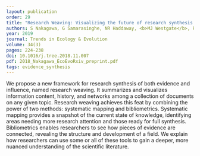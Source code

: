 ```yaml
---
layout: publication
order: 29
title: "Research Weaving: Visualizing the future of research synthesis."
authors: S Nakagawa, G Samarasinghe, NR Haddaway, <b>MJ Westgate</b>, RE O'Dea, DWA Noble & M Lagisz
year: 2019
journal: Trends in Ecology & Evolution
volume: 34(3)
pages: 224-238
doi: 10.1016/j.tree.2018.11.007
pdf: 2018_Nakagawa_EcoEvoRxiv_preprint.pdf
tags: evidence_synthesis
---
```

We propose a new framework for research synthesis of both evidence and influence, named research weaving. It summarizes and visualizes information content, history, and networks among a collection of documents on any given topic. Research weaving achieves this feat by combining the power of two methods: systematic mapping and bibliometrics. Systematic mapping provides a snapshot of the current state of knowledge, identifying areas needing more research attention and those ready for full synthesis. Bibliometrics enables researchers to see how pieces of evidence are connected, revealing the structure and development of a field. We explain how researchers can use some or all of these tools to gain a deeper, more nuanced understanding of the scientific literature.